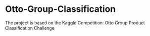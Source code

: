 # Otto-Group-Classification
The project is based on the Kaggle Competition: Otto Group Product Classification Challenge
